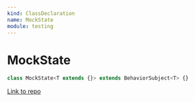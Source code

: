 ```yaml
---
kind: ClassDeclaration
name: MockState
module: testing
---
```


# MockState

```ts
class MockState<T extends {}> extends BehaviorSubject<T> {}
```

[Link to repo](https://github.com/ngrx/platform/blob/master/modules/store/testing/src/mock_state.ts#L4-L9)
